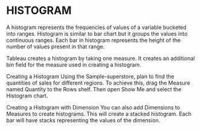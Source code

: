# HISTOGRAM
A histogram represents the frequencies of values of a variable bucketed into ranges. Histogram is similar to bar chart but it groups the values into continuous ranges. Each bar in histogram represents the height of the number of values present in that range.

Tableau creates a histogram by taking one measure. It creates an additional bin field for the measure used in creating a histogram.

Creating a Histogram
Using the Sample-superstore, plan to find the quantities of sales for different regions. To achieve this, drag the Measure named Quantity to the Rows shelf. Then open Show Me and select the Histogram chart. 

Creating a Histogram with Dimension
You can also add Dimensions to Measures to create histograms. This will create a stacked histogram. Each bar will have stacks representing the values of the dimension. 
